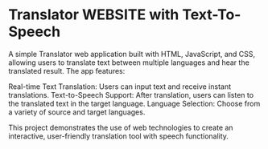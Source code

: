 # Translator WEBSITE with Text-To-Speech
A simple Translator web application built with HTML, JavaScript, and CSS, allowing users to translate text between multiple languages and hear the translated result. The app features:

Real-time Text Translation: Users can input text and receive instant translations.
Text-to-Speech Support: After translation, users can listen to the translated text in the target language.
Language Selection: Choose from a variety of source and target languages.

This project demonstrates the use of web technologies to create an interactive, user-friendly translation tool with speech functionality.


